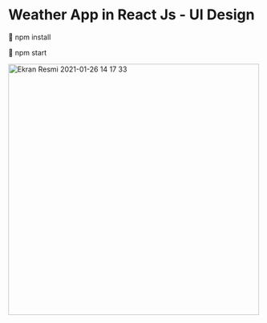 # Weather App in React Js - UI Design

📍 npm install 

📍 npm start 

<div style="display:"flex">
<img  width="500" alt="Ekran Resmi 2021-01-26 14 17 33" src="https://user-images.githubusercontent.com/50197477/105838600-58618b00-5fe1-11eb-8610-54f0bea6aef0.png">
<div/>


